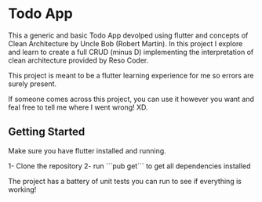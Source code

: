 # Todo App

This a generic and basic Todo App devolped using flutter and concepts of Clean Architecture by Uncle Bob (Robert Martin).
In this project I explore and learn to create a full CRUD (minus D) implementing the interpretation of clean architecture provided by Reso Coder.

This project is meant to be a flutter learning experience for me so errors are surely present.

If someone comes across this project, you can use it however you want and feal free to tell me where I went wrong! XD.

## Getting Started

Make sure you have flutter installed and running.

1- Clone the repository
2- run ´´´pub get´´´ to get all dependencies installed

The project has a battery of unit tests you can run to see if everything is working!
